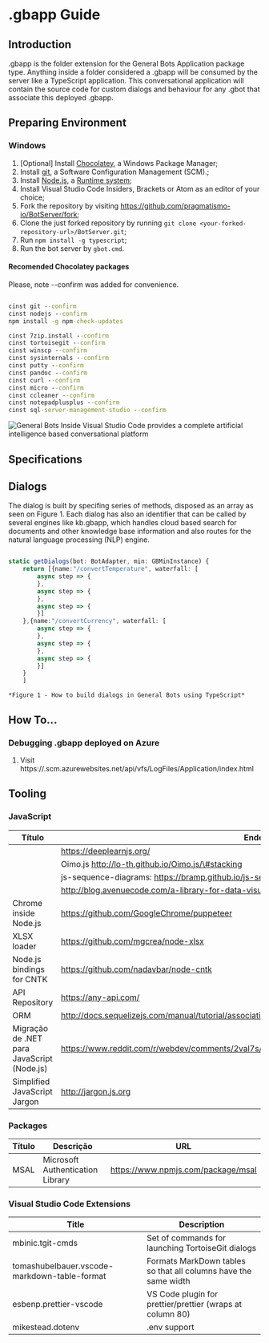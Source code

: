 # .gbapp Guide

## Introduction

.gbapp is the folder extension for the General Bots Application package type.
Anything inside a folder considered a .gbapp will be consumed by the server
like a TypeScript application. This conversational application will contain
the source code for custom dialogs and behaviour for any .gbot that associate
this deployed .gbapp.

## Preparing Environment

### Windows

1. [Optional] Install [Chocolatey](https://chocolatey.org/install), a Windows Package Manager;
2. Install [git](`https://git-scm.com/`), a Software Configuration Management (SCM).;
3. Install [Node.js](npmjs.com/get-npm), a [Runtime system](https://en.wikipedia.org/wiki/Runtime_system);
4. Install Visual Studio Code Insiders, Brackets or Atom as an editor of your choice;
5. Fork the repository by visiting https://github.com/pragmatismo-io/BotServer/fork;
6. Clone the just forked repository by running `git clone <your-forked-repository-url>/BotServer.git`;
7. Run `npm install -g typescript`;
8. Run the bot server by `gbot.cmd`.


#### Recomended Chocolatey packages

Please, note --confirm was added for convenience. 

```cmd

cinst git --confirm
cinst nodejs --confirm
npm install -g npm-check-updates

cinst 7zip.install --confirm
cinst tortoisegit --confirm
cinst winscp --confirm
cinst sysinternals --confirm
cinst putty --confirm
cinst pandoc --confirm
cinst curl --confirm
cinst micro --confirm
cinst ccleaner --confirm
cinst notepadplusplus --confirm
cinst sql-server-management-studio --confirm

```

![General Bots Inside Visual Studio Code provides a complete artificial intelligence based conversational platform](https://raw.githubusercontent.com/pragmatismo-io/BotServer/master/docs/images/general-bots-inside-visual-studio-code-provides-a-complete-artificial-intelligence-based-conversational-platform.png)


## Specifications 

## Dialogs

The dialog is built by specifing series of methods, disposed as an array as seen
on Figure 1. Each dialog has also an identifier that can be called by several
engines like kb.gbapp, which handles cloud based search for documents and other
knowledge base information and also routes for the natural language processing
(NLP) engine.

```typescript

static getDialogs(bot: BotAdapter, min: GBMinInstance) {
    return [{name:"/convertTemperature", waterfall: [
        async step => {
        },
        async step => {
        },
        async step => {
        }]
    },{name:"/convertCurrency", waterfall: [
        async step => {
        },
        async step => {
        },
        async step => {
        }]
    }
    ]
```

    *Figure 1 - How to build dialogs in General Bots using TypeScript*

## How To...

### Debugging .gbapp deployed on Azure

1. Visit https://<SITENAME>.scm.azurewebsites.net/api/vfs/LogFiles/Application/index.html

## Tooling

### JavaScript

| Título | Endereço                                                            |
|--------|---------------------------------------------------------------------|
|        																		| https://deeplearnjs.org/                                            |
|        																		| Oimo.js http://lo-th.github.io/Oimo.js/\#stacking                   |
|        																		| js-sequence-diagrams: https://bramp.github.io/js-sequence-diagrams/ |
|        																		| http://blog.avenuecode.com/a-library-for-data-visualization-d3.js   |
| Chrome inside Node.js        													| https://github.com/GoogleChrome/puppeteer|
| XLSX loader                       											| https://github.com/mgcrea/node-xlsx      |
| Node.js bindings for CNTK         											| https://github.com/nadavbar/node-cntk    |
| API Repository 																| https://any-api.com/|
| ORM 																			| http://docs.sequelizejs.com/manual/tutorial/associations.html
| Migração de .NET para JavaScript (Node.js)									| https://www.reddit.com/r/webdev/comments/2val7s/as_a_net_developer_do_i_need_to_care_about_nodejs |
| Simplified JavaScript Jargon 													| http://jargon.js.org |

### Packages

| Título | Descrição                                                            | URL |
|--------|---------------------------------------------------------------------|-----------------|
| MSAL | Microsoft Authentication Library | https://www.npmjs.com/package/msal|


### Visual Studio Code Extensions


| Title | Description | 
| ------|-------------|
| mbinic.tgit-cmds | Set of commands for launching TortoiseGit dialogs |
| tomashubelbauer.vscode-markdown-table-format | Formats MarkDown tables so that all columns have the same width |
| esbenp.prettier-vscode | VS Code plugin for prettier/prettier (wraps at column 80) |
| mikestead.dotenv | .env support |
